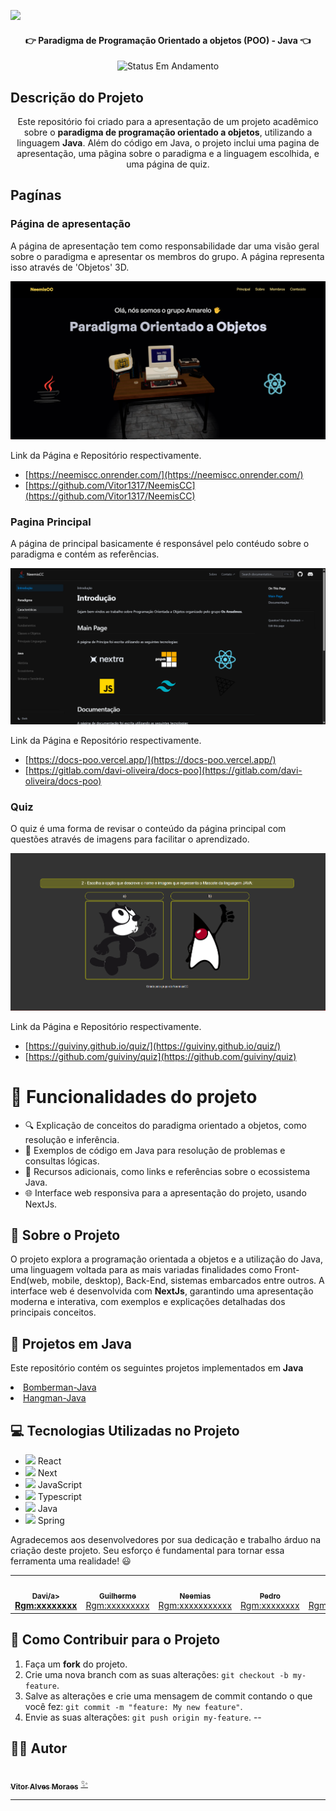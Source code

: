 ![](https://www.mundoconectado.com.br/wp-content/uploads/2022/05/capa-programacao.jpg)

<h4 align="center"> 
	👉 Paradigma de Programação Orientado a objetos (POO) - Java 👈
</h4>
<p align="center">
	<img alt="Status Em Andamento" src="https://img.shields.io/badge/STATUS-CONCLU%C3%8DDO-brightgreen">
</p>

## Descrição do Projeto
<p align="center">Este repositório foi criado para a apresentação de um projeto acadêmico sobre o <b>paradigma de programação orientado a objetos</b>, utilizando a linguagem <b>Java</b>. Além do código em Java, o projeto inclui uma pagina de apresentação, uma pãgina sobre o paradigma e a linguagem escolhida, e uma página de quiz.</p>

## Pagínas

### Página de apresentação

A página de apresentação tem como responsabilidade dar uma visão geral sobre o paradigma e apresentar os membros do grupo. A página representa isso através de 'Objetos' 3D.

![](public/paginaApresentacao.png)

Link da Página e Repositório respectivamente.
- [https://neemiscc.onrender.com/](https://neemiscc.onrender.com/)
- [https://github.com/Vitor1317/NeemisCC](https://github.com/Vitor1317/NeemisCC)

### Pagina Principal

A página de principal basicamente é responsável pelo contéudo sobre o paradigma e contém as referências.

![](public/paginaPrincipal.png)

Link da Página e Repositório respectivamente.
- [https://docs-poo.vercel.app/](https://docs-poo.vercel.app/)
- [https://gitlab.com/davi-oliveira/docs-poo](https://gitlab.com/davi-oliveira/docs-poo)

### Quiz

O quiz é uma forma de revisar o conteúdo da página principal com questões através de imagens para facilitar o aprendizado.

![](public/quiz.png)

Link da Página e Repositório respectivamente.
- [https://guiviny.github.io/quiz/](https://guiviny.github.io/quiz/)
- [https://github.com/guiviny/quiz](https://github.com/guiviny/quiz)
# :hammer: Funcionalidades do projeto

- 🔍 Explicação de conceitos do paradigma orientado a objetos, como resolução e inferência.
- 📝 Exemplos de código em Java para resolução de problemas e consultas lógicas.
- 📖 Recursos adicionais, como links e referências sobre o ecossistema Java.
- 🌐 Interface web responsiva para a apresentação do projeto, usando NextJs.

## 🚀 Sobre o Projeto
O projeto explora a programação orientada a objetos e a utilização do Java, uma linguagem voltada para as mais variadas finalidades como Front-End(web, mobile, desktop), Back-End, sistemas embarcados entre outros. A interface web é desenvolvida com **NextJs**, garantindo uma apresentação moderna e interativa, com exemplos e explicações detalhadas dos principais conceitos.

## 📂 Projetos em Java
<p>Este repositório contém os seguintes projetos implementados em <b>Java</b></p>
<a href="https://github.com/OrientacaoAObjetosUDFN1/Bomberman-java"> 
<li>Bomberman-Java</li>
</a>
<a href="https://github.com/OrientacaoAObjetosUDFN1/Hangman-Java">
<li>Hangman-Java</li>	
</a>

## 💻 Tecnologias Utilizadas no Projeto
- <img src="https://skillicons.dev/icons?i=react" width="30"> React
- <img src="https://skillicons.dev/icons?i=next" width="30"> Next
- <img src="https://skillicons.dev/icons?i=js" width="30"> JavaScript
- <img src="https://skillicons.dev/icons?i=ts" width="30"> Typescript
- <img src="https://skillicons.dev/icons?i=java" width="30"> Java
- <img src="https://skillicons.dev/icons?i=spring" width="30"> Spring

Agradecemos aos desenvolvedores por sua dedicação e trabalho árduo na criação deste projeto. Seu esforço é fundamental para tornar essa ferramenta uma realidade! 😃

<table>
  <tr>
     <td align="center"><a href=""><img style="border-radius: 50%;" src="https://avatars.githubusercontent.com/u/35752365?s=48&v=4" width="100px;" alt=""/><br /><sub><b>Davi/a><br /><a href="https://github.com/davi-oliveira" title="">Rgm:xxxxxxxx</a></td>
    <td align="center"><a href=""><img style="border-radius: 50%;" src="https://avatars.githubusercontent.com/u/117599913?v=4" width="100px;" alt=""/><br /><sub><b>Guilherme</b></sub></a><br /><a href="https://github.com/guiviny" title="">Rgm:xxxxxxxxx</a></td>
    <td align="center"><a href=""><img style="border-radius: 50%;" src="https://avatars.githubusercontent.com/u/185861102?v=4" width="100px;" alt=""/><br /><sub><b>Neemias</b></sub></a><br /><a href="https://github.com/Albatrovski" title="">Rgm:xxxxxxxxxxx</a></td>
    <td align="center"><a href=""><img style="border-radius: 50%;" src="https://avatars.githubusercontent.com/u/103328669?v=4" width="100px;" alt=""/><br /><sub><b>Pedro</b></sub></a><br /><a href="https://github.com/pedrontx" title="">Rgm:xxxxxxxx</a></td>
    <td align="center"><a href=""><img style="border-radius: 50%;" src="https://avatars.githubusercontent.com/u/82816320?v=4" width="100px;" alt=""/><br /><sub><b>Ricardo</b></sub></a><br /><a href="https://github.com/Kroatta" title="Rocketseat">Rgm:xxxxxxxxxx</a></td> 	  
    <td align="center"><a href=""><img style="border-radius: 50%;" src="https://avatars.githubusercontent.com/u/83735304?v=4" width="100px;" alt=""/><br /><sub><b>Vitor</b></sub></a><br /><a href="https://github.com/Vitor1317" title="">Rgm:30702615</a></td> 	  
</table>

## 💪 Como Contribuir para o Projeto

1. Faça um **fork** do projeto.
2. Crie uma nova branch com as suas alterações: `git checkout -b my-feature`.
3. Salve as alterações e crie uma mensagem de commit contando o que você fez: `git commit -m "feature: My new feature"`.
4. Envie as suas alterações: `git push origin my-feature`.
--

## 🧙‍♂️ Autor

<a href="https://github.com/Vitor1317">
<img style="border-radius: 50%;" src="https://avatars.githubusercontent.com/u/83735304?v=4" width="100px;" alt=""/>
<br />
<sub><b>Vitor Alves Moraes</b></sub></a> <a href="https://github.com/Vitor1317" title="Cubos Academy">✨</a>

---
